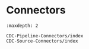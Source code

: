 # Connectors

```{toctree}
:maxdepth: 2

CDC-Pipeline-Connectors/index
CDC-Source-Connectors/index
```